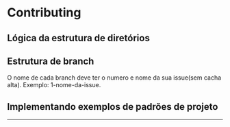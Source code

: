# Contributing

## Lógica da estrutura de diretórios

## Estrutura de branch
O nome de cada branch deve ter o numero e nome da sua issue(sem cacha alta).
Exemplo: 1-nome-da-issue.

## Implementando exemplos de padrões de projeto

***
